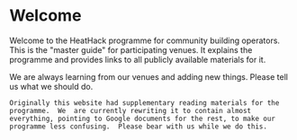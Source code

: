 # Welcome

Welcome to the HeatHack programme for community building operators.  This is the "master guide" for participating venues.  It explains the programme and provides links to all publicly available materials for it.
 
We are always learning from our venues and adding new things.  Please tell us what we should do.  

```{note}
Originally this website had supplementary reading materials for the programme.  We  are currently rewriting it to contain almost everything, pointing to Google documents for the rest, to make our programme less confusing.  Please bear with us while we do this. 
```
